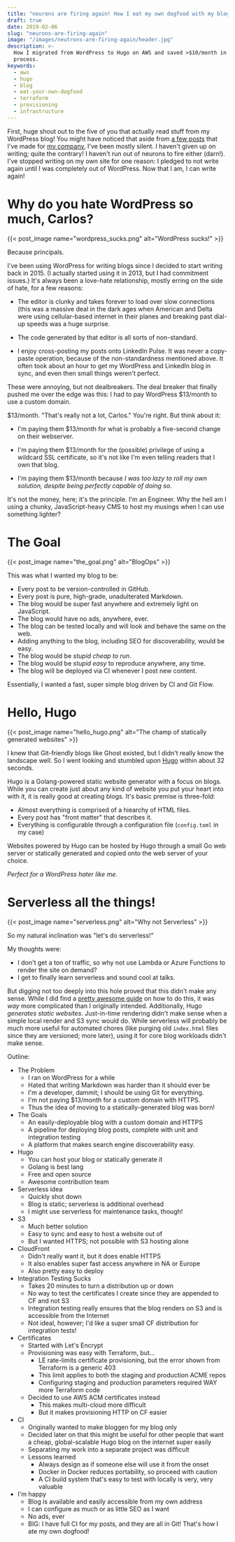 ```yaml
---
title: "neurons are firing again! How I eat my own dogfood with my blog."
draft: true
date: 2019-02-06
slug: "neurons-are-firing-again"
image: "/images/neutrons-are-firing-again/header.jpg"
description: >-
  How I migrated from WordPress to Hugo on AWS and saved >$10/month in the
  process.
keywords:
  - aws
  - hugo
  - blog
  - eat-your-own-dogfood
  - terraform
  - provisioning
  - infrastructure
---
```


First, huge shout out to the five of you that actually read stuff from my
WordPress blog! You might have noticed that aside from 
[a few
posts](https://www.contino.io/insights/improve-your-security-posture-and-sleep-better-at-night-with-compliance-as-code)
that I've made for [my company](https://contino.io), I've been mostly silent. I
haven't given up on writing; quite the contrary! I haven't run out of neurons to
fire either (darn!). I've stopped writing on my own site for one reason: I
pledged to not write again until I was completely out of WordPress. Now that I
am, I can write again!

# Why do you hate WordPress so much, Carlos?

{{< post_image name="wordpress_sucks.png" alt="WordPress sucks!" >}}

Because principals.

I've been using WordPress for writing blogs since I decided to start writing
back in 2015. (I actually started using it in 2013, but I had commitment
issues.) It's always been a love-hate relationship, mostly erring on the side of
hate, for a few reasons:

- The editor is clunky and takes forever to load over slow connections (this was
  a massive deal in the dark ages when American and Delta were using
  cellular-based internet in their planes and breaking past dial-up speeds was
  a huge surprise.

- The code generated by that editor is all sorts of non-standard.

- I enjoy cross-posting my posts onto LinkedIn Pulse. It was never a copy-paste
  operation, because of the non-standardness mentioned above. It often took
  about an hour to get my WordPress and LinkedIn blog in sync, and even then
  small things weren't perfect.

These were annoying, but not dealbreakers. The deal breaker that finally pushed
me over the edge was this: I had to pay WordPress $13/month to use a custom
domain.

$13/month. "That's really not a lot, Carlos." You're right. But think about it:

- I'm paying them $13/month for what is probably a five-second change on their
  webserver.

- I'm paying them $13/month for the (possible) privilege of using a wildcard SSL
  certificate, so it's not like I'm even telling readers that I own that blog.

- I'm paying them $13/month because _I was too lazy to roll my own solution,
  despite being perfectly capable of doing so_.

It's not the money, here; it's the principle. I'm an Engineer. Why the hell am I
using a chunky, JavaScript-heavy CMS to host my musings when I can use something
lighter?

# The Goal

{{< post_image name="the_goal.png" alt="BlogOps" >}}

This was what I wanted my blog to be:

- Every post to be version-controlled in GitHub.
- Every post is pure, high-grade, unadulterated Markdown.
- The blog would be super fast anywhere and extremely light on JavaScript.
- The blog would have no ads, anywhere, ever.
- The blog can be tested locally and will look and behave the same on the web.
- Adding anything to the blog, including SEO for discoverability, would be easy.
- The blog would be _stupid cheap to run_.
- The blog would be _stupid easy_ to reproduce anywhere, any time.
- The blog will be deployed via CI whenever I post new content.

Essentially, I wanted a fast, super simple blog driven by CI and Git Flow.

# Hello, Hugo

{{< post_image name="hello_hugo.png" alt="The champ of statically generated websites" >}}

I knew that Git-friendly blogs like Ghost existed, but I didn't really know the
landscape well. So I went looking and stumbled upon [Hugo](https://gohugo.io)
within about 32 seconds.

Hugo is a Golang-powered static website generator with a focus on blogs. While
you can create just about any kind of website you put your heart into with it,
it is really good at creating blogs. It's basic premise is three-fold:

- Almost everything is comprised of a hiearchy of HTML files.
- Every post has "front matter" that describes it.
- Everything is configurable through a configuration file (`config.toml` in my case)

Websites powered by Hugo can be hosted by Hugo through a small Go web server or
statically generated and copied onto the web server of your choice.

*Perfect for a WordPress hater like me.*

# Serverless all the things!

{{< post_image name="serverless.png" alt="Why not Serverless" >}}

So my natural inclination was "let's do serverless!"

My thoughts were:

- I don't get a ton of traffic, so why not use Lambda or Azure Functions to
  render the site on demand?
- I get to finally learn serverless and sound cool at talks.

But digging not too deeply into this hole proved that this didn't make any
sense. While I did find a [pretty awesome
guide](https://nickmchardy.com/2018/03/building-a-serverless-cms-using-aws-and-hugo.html) 
on how to do this, it was _way_ more complicated than I originally intended.
Additionally, Hugo _generates static websites_. Just-in-time rendering didn't
make sense when a simple local render and S3 sync would do. While serverless
will probably be much more useful for automated chores (like purging old
`index.html` files since they are versioned; more later), using it for core blog
workloads didn't make sense.



Outline:

- The Problem
  - I ran on WordPress for a while
  - Hated that writing Markdown was harder than it should ever be
  - I'm a developer, dammit; I should be using Git for everything.
  - I'm not paying $13/month for a custom domain with HTTPS.
  - Thus the idea of moving to a statically-generated blog was born!
- The Goals
  - An easily-deployable blog with a custom domain and HTTPS
  - A pipeline for deploying blog posts, complete with unit and integration
    testing
  - A platform that makes search engine discoverability easy.
- Hugo
  - You can host your blog or statically generate it
  - Golang is best lang
  - Free and open source
  - Awesome contribution team
- Serverless idea
  - Quickly shot down
  - Blog is static; serverless is additional overhead
  - I might use serverless for maintenance tasks, though!
- S3
  - Much better solution
  - Easy to sync and easy to host a website out of
  - But I wanted HTTPS; not possible with S3 hosting alone
- CloudFront
  - Didn't really want it, but it does enable HTTPS
  - It also enables super fast access anywhere in NA or Europe
  - Also pretty easy to deploy
- Integration Testing Sucks
  - Takes 20 minutes to turn a distribution up or down
  - No way to test the certificates I create since they are appended to CF
    and not S3
  - Integration testing really ensures that the blog renders on S3 and is
    accessible from the Internet
  - Not ideal, however; I'd like a super small CF distribution for integration
    tests!
- Certificates
  - Started with Let's Encrypt
  - Provisioning was easy with Terraform, but...
    - LE rate-limits certificate provisioning, but the error shown from 
      Terraform is a generic 403
    - This limit applies to both the staging and production ACME repos
    - Configuring staging and production parameters required WAY more
      Terraform code
  - Decided to use AWS ACM certificates instead
    - This makes multi-cloud more difficult
    - But it makes provisioning HTTP on CF easier
- CI
  - Originally wanted to make bloggen for my blog only
  - Decided later on that this might be useful for other people that want
    a cheap, global-scalable Hugo blog on the internet super easily
  - Separating my work into a separate project was difficult
  - Lessons learned
    - Always design as if someone else will use it from the onset
    - Docker in Docker reduces portability, so proceed with caution
    - A CI build system that's easy to test with locally is very, very valuable
- I'm happy
  - Blog is available and easily accessible from my own address
  - I can configure as much or as little SEO as I want
  - No ads, ever
  - BIG: I have full CI for my posts, and they are all in Git!
That's how I ate my own dogfood!
